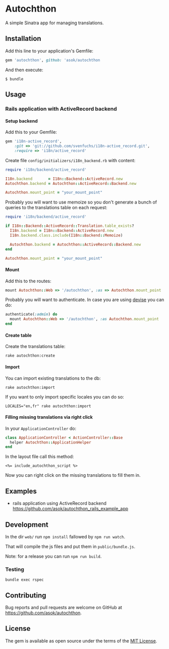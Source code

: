 # Autochthon

A simple Sinatra app for managing translations.

## Installation

Add this line to your application's Gemfile:

```ruby
gem 'autochthon', github: 'asok/autochthon
```

And then execute:

    $ bundle

## Usage

### Rails application with ActiveRecord backend

#### Setup backend

Add this to your Gemfile:

```rb
gem 'i18n-active_record',
    :git => 'git://github.com/svenfuchs/i18n-active_record.git',
    :require => 'i18n/active_record'
```

Create file `config/initializers/i18n_backend.rb` with content:

```rb
require 'i18n/backend/active_record'

I18n.backend       = I18n::Backend::ActiveRecord.new
Autochthon.backend = Autochthon::ActiveRecord::Backend.new

Autochthon.mount_point = "your_mount_point"
```

Probably you will want to use memoize so you don't generate a bunch of queries to the translations table on each request:

```rb
require 'i18n/backend/active_record'

if I18n::Backend::ActiveRecord::Translation.table_exists?
  I18n.backend = I18n::Backend::ActiveRecord.new
  I18n.backend.class.include(I18n::Backend::Memoize)

  Autochthon.backend = Autochthon::ActiveRecord::Backend.new
end

Autochthon.mount_point = "your_mount_point"
```

#### Mount

Add this to the routes:

```rb
mount Autochthon::Web => '/autochthon', :as => Autochthon.mount_point
```

Probably you will want to authenticate. In case you are using [devise](https://github.com/plataformatec/devise) you can do:

```rb
authenticate(:admin) do
  mount Autochthon::Web => '/autochthon', :as Autochthon.mount_point
end
```

#### Create table

Create the translations table:

```
rake autochthon:create
```

#### Import

You can import existing translations to the db:

```
rake autochthon:import
```

If you want to only import specific locales you can do so:

```
LOCALES="en,fr" rake autochthon:import
```

#### Filling missing translations via right click

In your `ApplicationController` do:

```rb
class ApplicationController < ActionController::Base
  helper Autochthon::ApplicationHelper
end
```

In the layout file call this method:

```erb
<%= include_autochthon_script %>
```

Now you can right click on the missing translations to fill them in.

## Examples

* rails application using ActiveRecord backend https://github.com/asok/autochthon_rails_example_app

## Development

In the dir `web/` run `npm install` fallowed by `npm run watch`.

That will compile the js files and put them in `public/bundle.js`.

Note: for a release you can run `npm run build`.

### Testing

`bundle exec rspec`

## Contributing

Bug reports and pull requests are welcome on GitHub at https://github.com/asok/autochthon.


## License

The gem is available as open source under the terms of the [MIT License](http://opensource.org/licenses/MIT).
